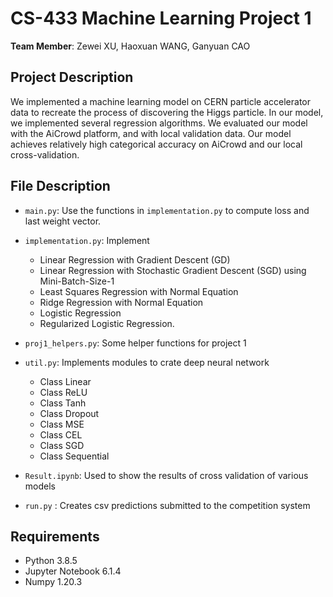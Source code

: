 # CS-433 Machine Learning Project 1

__Team Member__: Zewei XU, Haoxuan WANG, Ganyuan CAO


## Project Description
We implemented a machine learning model on CERN particle accelerator data to recreate the process of discovering the Higgs particle. In our model, we implemented several regression algorithms. We evaluated our model with the AiCrowd platform, and with local validation data. Our model achieves relatively high categorical accuracy on AiCrowd and our local cross-validation. 

## File Description
* `main.py`: Use the functions in `implementation.py` to compute loss and last weight vector.

* `implementation.py`: Implement
  *  Linear Regression with Gradient Descent (GD)
  *  Linear Regression with Stochastic Gradient Descent (SGD) using Mini-Batch-Size-1
  *  Least Squares Regression with Normal Equation
  *  Ridge Regression with Normal Equation
  *  Logistic Regression 
  *  Regularized Logistic Regression. 

* `proj1_helpers.py`: Some helper functions for project 1

* `util.py`: Implements modules to crate deep neural network
  *  Class Linear
  *  Class ReLU
  *  Class Tanh
  *  Class Dropout
  *  Class MSE
  *  Class CEL
  *  Class SGD
  *  Class Sequential

* `Result.ipynb`: Used to show the results of cross validation of various models

* `run.py` :  Creates csv predictions submitted to the competition system

## Requirements
* Python 3.8.5 
* Jupyter Notebook 6.1.4
* Numpy 1.20.3
